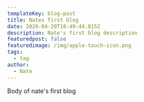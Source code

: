 ```yaml
---
templateKey: blog-post
title: Nates first blog
date: 2020-04-20T18:49:44.815Z
description: Nate's first blog description
featuredpost: false
featuredimage: /img/apple-touch-icon.png
tags:
  - tag
author:
  - Nate
---
```

Body of nate's first blog